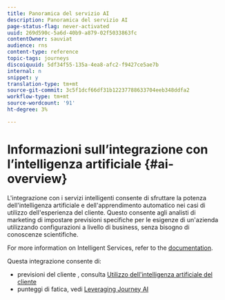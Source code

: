 ```yaml
---
title: Panoramica del servizio AI
description: Panoramica del servizio AI
page-status-flag: never-activated
uuid: 269d590c-5a6d-40b9-a879-02f5033863fc
contentOwner: sauviat
audience: rns
content-type: reference
topic-tags: journeys
discoiquuid: 5df34f55-135a-4ea8-afc2-f9427ce5ae7b
internal: n
snippet: y
translation-type: tm+mt
source-git-commit: 3c5f1dcf66df31b12237788633704eeb348ddfa2
workflow-type: tm+mt
source-wordcount: '91'
ht-degree: 3%

---
```



# Informazioni sull’integrazione con l’intelligenza artificiale {#ai-overview}

L&#39;integrazione con i servizi intelligenti consente di sfruttare la potenza dell&#39;intelligenza artificiale e dell&#39;apprendimento automatico nei casi di utilizzo dell&#39;esperienza del cliente. Questo consente agli analisti di marketing di impostare previsioni specifiche per le esigenze di un&#39;azienda utilizzando configurazioni a livello di business, senza bisogno di conoscenze scientifiche.

For more information on Intelligent Services, refer to the [documentation](https://docs.adobe.com/content/help/en/experience-platform/intelligent-services/home.html).

Questa integrazione consente di:

* previsioni del cliente , consulta [Utilizzo dell&#39;intelligenza artificiale del cliente](../ai-services/leveraging-customer-ai.md)
* punteggi di fatica, vedi [Leveraging Journey AI](../ai-services/leveraging-fatigue-scores.md)



